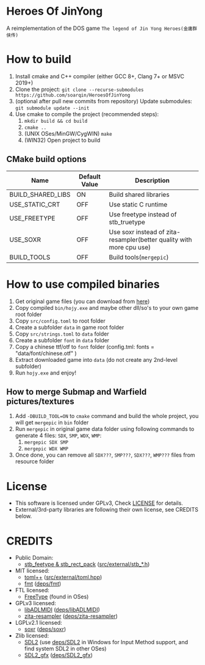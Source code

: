 # Heroes Of JinYong
A reimplementation of the DOS game `The legend of Jin Yong Heroes(金庸群侠传)`

# How to build
1. Install cmake and C++ compiler (either GCC 8+, Clang 7+ or MSVC 2019+)
2. Clone the project: `git clone --recurse-submodules https://github.com/soarqin/HeroesOfJinYong`
3. (optional after pull new commits from repository) Update submodules: `git submodule update --init`
4. Use cmake to compile the project (recommended steps):
   1. `mkdir build && cd build`
   2. `cmake ..`
   3. (UNIX OSes/MinGW/CygWIN) `make`
   4. (WIN32) Open project to build

## CMake build options
|Name|Default Value|Description|
|---|---|---|
|BUILD_SHARED_LIBS|ON|Build shared libraries|
|USE_STATIC_CRT|OFF|Use static C runtime|
|USE_FREETYPE|OFF|Use freetype instead of stb_truetype|
|USE_SOXR|OFF|Use soxr instead of zita-resampler(better quality with more cpu use)|
|BUILD_TOOLS|OFF|Build tools(`mergepic`)|
  
# How to use compiled binaries
1. Get original game files (you can download from [here](https://dos.zczc.cz/games/金庸群侠传/download))
2. Copy compiled `bin/hojy.exe` and maybe other dll/so's to your own game root folder
3. Copy `src/config.toml` to root folder
4. Create a subfolder `data` in game root folder
5. Copy `src/strings.toml` to `data` folder
6. Create a subfolder `font` in `data` folder
7. Copy a chinese ttf/otf to `font` folder (config.tml: fonts = "data/font/chinese.otf" )
8. Extract downloaded game into `data` (do not create any 2nd-level subfolder)
9. Run `hojy.exe` and enjoy!

## How to merge Submap and Warfield pictures/textures
1. Add `-DBUILD_TOOL=ON` to `cmake` command and build the whole project, you will get `mergepic` in `bin` folder
2. Run `mergepic` in original game data folder using following commands to generate 4 files: `SDX`, `SMP`, `WDX`, `WMP`:
   1. `mergepic SDX SMP`
   2. `mergepic WDX WMP`
3. Once done, you can remove all `SDX???`, `SMP???`, `SDX???`, `WMP???` files from resource folder

# License
* This software is licensed under GPLv3, Check [LICENSE](LICENSE) for details.
* External/3rd-party libraries are following their own license, see CREDITS below.

# CREDITS
* Public Domain:
   * [stb_feetype & stb_rect_pack](https://github.com/nothings/stb) ([src/external/stb_*.h](src/external))
* MIT licensed:
   * [toml++](https://github.com/marzer/tomlplusplus) ([src/external/toml.hpp](src/external/toml.hpp))
   * [fmt](https://github.com/fmtlib/fmt) ([deps/fmt](deps/fmt))
* FTL licensed:
   * [FreeType](https://www.freetype.org) (found in OSes)
* GPLv3 licensed:
   * [libADLMIDI](https://github.com/Wohlstand/libADLMIDI) ([deps/libADLMIDI](deps/libADLMIDI))
   * [zita-resampler](https://kokkinizita.linuxaudio.org/linuxaudio/zita-resampler/resampler.html) ([deps/zita-resampler](deps/zita-resampler))
* LGPLv2.1 licensed:
   * [soxr](http://soxr.sourceforge.net/) ([deps/soxr](deps/soxr))
* Zlib licensed:
   * [SDL2](https://www.libsdl.org/) (use [deps/SDL2](deps/SDL2) in Windows for Input Method support, and find system SDL2 in other OSes)
   * [SDL2_gfx](https://sourceforge.net/projects/sdl2gfx/) ([deps/SDL2_gfx](deps/SDL2_gfx))
